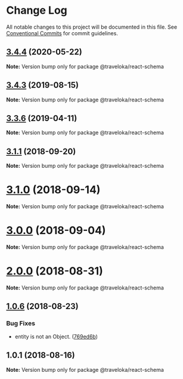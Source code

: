 # Change Log

All notable changes to this project will be documented in this file.
See [Conventional Commits](https://conventionalcommits.org) for commit guidelines.

<a name="3.4.4"></a>
## [3.4.4](https://github.com/traveloka/react-schema/compare/v3.4.3...v3.4.4) (2020-05-22)

**Note:** Version bump only for package @traveloka/react-schema





<a name="3.4.3"></a>
## [3.4.3](https://github.com/traveloka/react-schema/compare/v3.4.2...v3.4.3) (2019-08-15)

**Note:** Version bump only for package @traveloka/react-schema





<a name="3.3.6"></a>
## [3.3.6](https://github.com/traveloka/react-schema/compare/v3.3.5...v3.3.6) (2019-04-11)

**Note:** Version bump only for package @traveloka/react-schema





<a name="3.1.1"></a>
## [3.1.1](https://github.com/traveloka/react-schema/compare/v3.1.0...v3.1.1) (2018-09-20)

**Note:** Version bump only for package @traveloka/react-schema





<a name="3.1.0"></a>
# [3.1.0](https://github.com/Jekiwijaya/react-schema/compare/v3.0.0...v3.1.0) (2018-09-14)

**Note:** Version bump only for package @traveloka/react-schema





<a name="3.0.0"></a>
# [3.0.0](https://github.com/traveloka/react-schema/compare/v2.0.1...v3.0.0) (2018-09-04)

**Note:** Version bump only for package @traveloka/react-schema





<a name="2.0.0"></a>
# [2.0.0](https://github.com/traveloka/react-schema/compare/v1.0.6...v2.0.0) (2018-08-31)

**Note:** Version bump only for package @traveloka/react-schema





<a name="1.0.6"></a>
## [1.0.6](https://github.com/traveloka/react-schema/compare/v1.0.5...v1.0.6) (2018-08-23)


### Bug Fixes

* entity is not an Object. ([769ed6b](https://github.com/traveloka/react-schema/commit/769ed6b))





<a name="1.0.1"></a>
## 1.0.1 (2018-08-16)

**Note:** Version bump only for package @traveloka/react-schema

